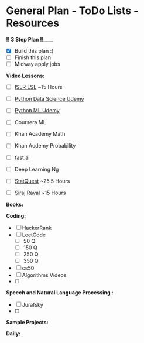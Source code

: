 # General Plan - ToDo Lists - Resources
**\!\! 3 Step Plan \!\!__**__
- [x] Build this plan :)
- [ ] Finish this plan
- [ ] Midway apply jobs

**Video Lessons:**
- [ ] [ISLR ESL](VideoCheckLists/ESL_ISLR_Video_List.md) ~15 Hours
- [ ] [Python Data Science Udemy](VideoCheckLists/PythonforDataScienceandMachineLearningBootcamp.md)
- [ ] [Python ML Udemy](VideoCheckLists/MachineLearningA-ZHands-OnPythonandRInDataScience.md)
- [ ] Coursera ML
- [ ] Khan Academy Math
- [ ] Khan Acdemy Probability
- [ ] fast.ai
- [ ] Deep Learning Ng
- [ ] [StatQuest](VideoCheckLists/StatQuest.md) ~25.5 Hours
- [ ] [Siraj Raval](VideoCheckLists/StatQuest.md) ~15 Hours


**Books:**


**Coding:**
- [ ] HackerRank
- [ ] LeetCode
    - [ ]  50 Q
    - [ ] 150 Q
    - [ ] 250 Q
    - [ ] 350 Q

- [ ] cs50
- [ ] Algorithms Videos
- [ ]

**Speech and Natural Language Processing :**
- [ ] Jurafsky
- [ ]

**Sample Projects:**






**Daily:**
